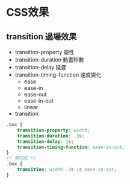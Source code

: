 # CSS效果
## transition 過場效果

- transition-property           屬性
- transition-duration           動畫秒數
- transition-delay              延遲
- transition-timing-function    速度變化
    - ease
    - ease-in
    - ease-out
    - ease-in-out
    - linear
- transition
```css
.box {
    transition-property: width;
    transition-duration: .3s;
    transition-delay: 1s;
    transition-timing-function: ease-in-out;
}
/* 等同於 */
.box {
    transition: width .3s 1s ease-in-out;
}
```